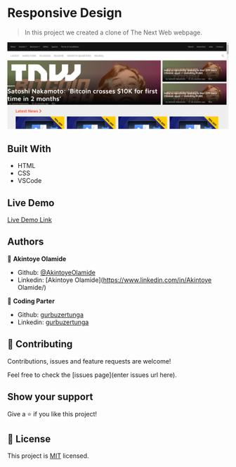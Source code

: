 # Responsive Design

> In this project we created a clone of The Next Web webpage.

![screenshot](img/screenshot.png)

## Built With

- HTML
- CSS
- VSCode

## Live Demo

[Live Demo Link](https://raw.githack.com/gurbuzertunga/responsivedesign/feature/index.html)


## Authors

👤 **Akintoye Olamide**

- Github: [@AkintoyeOlamide](https://github.com/AkintoyeOlamide)
- Linkedin: [Akintoye Olamide](https://www.linkedin.com/in/Akintoye Olamide/)

👤 **Coding Parter**

- Github: [gurbuzertunga](https://github.com/gurbuzertunga)
- Linkedin: [gurbuzertunga](https://www.linkedin.com/in/gurbuz-ertunga-a607a2a5)

## 🤝 Contributing

Contributions, issues and feature requests are welcome!

Feel free to check the [issues page](enter issues url here).

## Show your support

Give a ⭐️ if you like this project!

## 📝 License

This project is [MIT](lic.url) licensed.